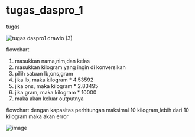 # tugas_daspro_1
tugas

![tugas daspro1 drawio (3)](https://github.com/fachiaditiasaputra/tugas_daspro_1/assets/144757500/e7eb8e97-3a02-4fd6-9bde-514d04320736)

flowchart
1. masukkan nama,nim,dan kelas
2. masukkan kilogram yang ingin di konversikan
3. pilih satuan lb,ons,gram
4. jika lb, maka kilogram * 4.53592
5. jika ons, maka  kilogram *  2.83495
6. jika gram, maka kilogram * 10000
7. maka akan keluar outputnya

flowchart dengan kapasitas perhitungan maksimal 10 kilogram,lebih dari 10 kilogram maka akan error

![image](https://github.com/fachiaditiasaputra/tugas_daspro_1/assets/144757500/8f36b103-5f8d-495c-aada-2690dbbedad4)
